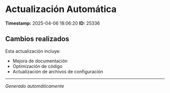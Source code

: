 # Actualización Automática

**Timestamp:** 2025-04-06 18:06:20
**ID:** 25336

## Cambios realizados

Esta actualización incluye:
- Mejora de documentación
- Optimización de código
- Actualización de archivos de configuración

---
*Generado automáticamente*
